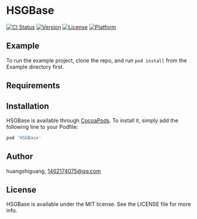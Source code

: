 # HSGBase

[![CI Status](http://img.shields.io/travis/huangshiguang/HSGBase.svg?style=flat)](https://travis-ci.org/huangshiguang/HSGBase)
[![Version](https://img.shields.io/cocoapods/v/HSGBase.svg?style=flat)](http://cocoapods.org/pods/HSGBase)
[![License](https://img.shields.io/cocoapods/l/HSGBase.svg?style=flat)](http://cocoapods.org/pods/HSGBase)
[![Platform](https://img.shields.io/cocoapods/p/HSGBase.svg?style=flat)](http://cocoapods.org/pods/HSGBase)

## Example

To run the example project, clone the repo, and run `pod install` from the Example directory first.

## Requirements

## Installation

HSGBase is available through [CocoaPods](http://cocoapods.org). To install
it, simply add the following line to your Podfile:

```ruby
pod 'HSGBase'
```

## Author

huangshiguang, 1462174075@qq.com

## License

HSGBase is available under the MIT license. See the LICENSE file for more info.
